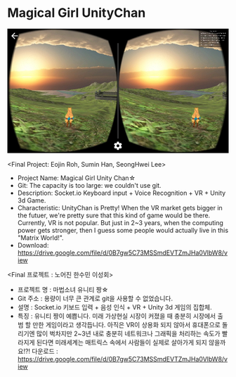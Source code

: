 # Magical Girl UnityChan

![alt tab](screenshot.jpg)

<Final Project: Eojin Roh, Sumin Han, SeongHwei Lee> 
* Project Name: Magical Girl Unity Chan☆
* Git: The capacity is too large: we couldn't use git.
* Description: Socket.io Keyboard input + Voice Recognition + VR + Unity 3d Game.
* Characteristic: UnityChan is Pretty! When the VR market gets bigger in the futuer, we're pretty sure that this kind of game would be there. Currently, VR is not popular. But just in 2~3 years, when the computing power gets stronger, then I guess some people would actually live in this "Matrix World!".
* Download: https://drive.google.com/file/d/0B7gw5C73MSSmdEVTZmJHa0VlbW8/view

<Final 프로젝트 : 노어진 한수민 이성회> 
* 프로젝트 명 : 마법소녀 유니티 짱☆
* Git 주소 : 용량이 너무 큰 관계로 git을 사용할 수 없었습니다.
* 설명 : Socket.io 키보드 입력 + 음성 인식 + VR + Unity 3d 게임의 집합체.
* 특징 : 유니티 짱이 예쁩니다. 미래 가상현실 시장이 커졌을 때 충분히 시장에서 출범 할 만한 게임이라고 생각듭니다. 아직은 VR이 상용화 되지 않아서 휴대폰으로 돌리기엔 많이 벅차지만 2~3년 내로 충분히 네트워크나 그래픽을 처리하는 속도가 빨라지게 된다면 미래세계는 매트릭스 속에서 사람들이 실제로 살아가게 되지 않을까요!?!
다운로드 : https://drive.google.com/file/d/0B7gw5C73MSSmdEVTZmJHa0VlbW8/view
